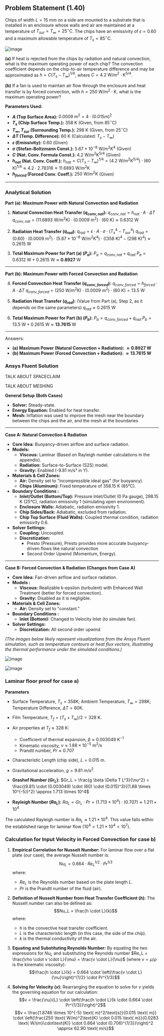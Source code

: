 ## Problem Statement (1.40)

Chips of width $L = 15 \text{ mm}$ on a side are mounted to a substrate that is installed in an enclosure whose walls and air are maintained at a temperature of $T_{sur} = T_{\infty} = 25^\circ\text{C}$. The chips have an emissivity of $\epsilon = 0.60$ and a maximum allowable temperature of $T_s = 85^\circ\text{C}$.

![image](https://github.com/user-attachments/assets/a85c6e9e-d908-4831-a4c5-ab6a4b0f23f3)

**(a)** If heat is rejected from the chips by radiation and natural convection, what is the maximum operating power of each chip? The convection coefficient depends on the chip-to-air temperature difference and may be approximated as $h = C(T_s - T_{\infty})^{1/4}$, where $C = 4.2 \text{ W/m}^2 \cdot \text{K}^{5/4}$.

**(b)** If a fan is used to maintain air flow through the enclosure and heat transfer is by forced convection, with $h = 250 \text{ W/m}^2 \cdot \text{K}$, what is the maximum operating power?

**Parameters Used:**

* **$A$ (Top Surface Area):** $0.0009 \text{ m}^2 = 4 \cdot  (0.015 m)^2$
* **$T_s$ (Chip Surface Temp.):** $358 \text{ K}$ (Given, from $85^\circ\text{C}$)
* **$T_{\infty}, T_{sur}$ (Surrounding Temp.):** $298 \text{ K}$ (Given, from $25^\circ\text{C}$)
* **$\Delta T$ (Temp. Difference):** $60 \text{ K}$ (Calculated: $T_s - T_{\infty}$)
* **$\epsilon$ (Emissivity):** $0.60$ (Given)
* **$\sigma$ (Stefan-Boltzmann Const.):** $5.67 \times 10^{-8} \text{ W/m}^2\text{K}^4$ (Given)
* **$C$ (Nat. Conv. Formula Const.):** $4.2 \text{ W/m}^2\text{K}^{5/4}$ (Given)
* **$h_{nat}$ (Nat. Conv. Coeff.):** 
    $h_{nat} = C(T_s - T_{\infty})^{1/4} = (4.2 \text{ W/m}^2\text{K}^{5/4}) \cdot (60 \text{ K})^{1/4} \approx 4.2 \cdot 2.78316 \approx 11.6893 \text{ W/m}^2\text{K}$
* **$h_{forced}$ (Forced Conv. Coeff.):** $250 \text{ W/m}^2\text{K}$ (Given)

---
### Analytical Solution
**Part (a): Maximum Power with Natural Convection and Radiation**

1.  **Natural Convection Heat Transfer ($q_{conv,nat}$):**
    $q_{conv,nat} = h_{nat} \cdot A \cdot \Delta T$
    $q_{conv,nat} = (11.6893 \text{ W/m}^2\text{K}) \cdot (0.0009 \text{ m}^2) \cdot (60 \text{ K}) \approx 0.6312 \text{ W}$

2.  **Radiation Heat Transfer ($q_{rad}$):**
    $q_{rad} = \epsilon \cdot A \cdot \sigma \cdot (T_s^4 - T_{sur}^4)$
    $q_{rad} = (0.60) \cdot (0.0009 \text{ m}^2) \cdot (5.67 \times 10^{-8} \text{ W/m}^2\text{K}^4) \cdot ((358 \text{ K})^4 - (298 \text{ K})^4) \approx 0.2615 \text{ W}$

3.  **Total Maximum Power for Part (a) ($P_a$):**
    $P_a = q_{conv,nat} + q_{rad}$
    $P_a = 0.6312 \text{ W} + 0.2615 \text{ W} \approx \mathbf{0.8927 \text{ W}}$

---

**Part (b): Maximum Power with Forced Convection and Radiation**

4.  **Forced Convection Heat Transfer ($q_{conv,forced}$):**
    $q_{conv,forced} = h_{forced} \cdot A \cdot \Delta T$
    $q_{conv,forced} = (250 \text{ W/m}^2\text{K}) \cdot (0.0009 \text{ m}^2) \cdot (60 \text{ K}) = 13.5 \text{ W}$

5.  **Radiation Heat Transfer ($q_{rad}$):**
    (Value from Part (a), Step 2, as it depends on the same parameters)
    $q_{rad} \approx 0.2615 \text{ W}$

6.  **Total Maximum Power for Part (b) ($P_b$):**
    $P_b = q_{conv,forced} + q_{rad}$
    $P_b = 13.5 \text{ W} + 0.2615 \text{ W} \approx \mathbf{13.7615 \text{ W}}$

---

Answers:
* **(a) Maximum Power (Natural Convection + Radiation): $\approx 0.8927 \text{ W}$**
* **(b) Maximum Power (Forced Convection + Radiation): $\approx 13.7615 \text{ W}$**
### Ansys Fluent Solution




TALK ABOUT SPACECLAIM




TALK ABOUT MESHING




**General Setup (Both Cases)**

* **Solver:** Steady-state.
* **Energy Equation:** Enabled for heat transfer.
* **Mesh:** Inflation was used to improve the mesh near the boundary between the chips and the air, and the mesh at the boundaries 

---

**Case A: Natural Convection & Radiation**

* **Core Idea:** Buoyancy-driven airflow and surface radiation.
* **Models:**
    * **Viscous:** Laminar (Based on Rayleigh number calculations in the appendix).
    * **Radiation:** Surface-to-Surface (S2S) model.
    * **Gravity:** Enabled (-9.81 m/s² in Y).
* **Materials & Cell Zones:**
    * **Air:** Density set to "incompressible ideal gas" (for buoyancy).
    * **Chips (Aluminum):** Fixed temperature of 358.15 K (85°C).
* **Boundary Conditions :**
    * **Inlet/Outlet (Bottom/Top):** Pressure Inlet/Outlet (0 Pa gauge), 298.15 K (25°C), radiation emissivity 1 (simulating open environment).
    * **Enclosure Walls:** Adiabatic, radiation emissivity 1.
    * **Chip Sides/Back:** Adiabatic, excluded from radiation.
    * **Chip Top Surface (Fluid Walls):** Coupled thermal condition, radiation emissivity 0.6.
* **Solver Settings:**
    * **Coupling:** Uncoupled.
    * **Discretization:** 
	    * Presto (Pressure), Presto provides more accurate buoyancy-driven flows like natural convection
	    * Second Order Upwind (Momentum, Energy).



---

**Case B: Forced Convection & Radiation (Changes from Case A)**

* **Core Idea:** Fan-driven airflow  and surface radiation.
* **Models :**
    * **Viscous:** Realizable k-epsilon (turbulent) with Enhanced Wall Treatment (better for forced convection).
    * **Gravity:** Disabled as it is negligible.
* **Materials & Cell Zones:**
    * **Air:** Density set to "constant." 
* **Boundary Conditions :**
    * **Inlet (Bottom):** Changed to Velocity Inlet (to simulate fan).
* **Solver Settings:**
    * **Discretization:** All second order upwind







*(The images below likely represent visualizations from the Ansys Fluent simulation, such as temperature contours or heat flux vectors, illustrating the thermal performance under the simulated conditions.)*

  

![image](https://github.com/user-attachments/assets/58e113a0-f84e-4d79-90f5-95ca80047f2e)

  

![image](https://github.com/user-attachments/assets/4f21d403-98b3-416a-a1d7-1889d36d51ea)

### Laminar floor proof for case a)
**Parameters**
* Surface Temperature, $T_s = 358\text{K}$; Ambient Temperature, $T_{\infty} = 298\text{K}$; Temperature Difference, $\Delta T = 60\text{K}$.
* Film Temperature, $T_f = (T_s + T_{\infty})/2 = 328 \text{ K}$.
* Air properties at $T_f \approx 328 \text{ K}$:
    * Coefficient of thermal expansion, $\beta \approx 0.003049 \text{ K}^{-1}$
    * Kinematic viscosity, $\nu \approx 1.88 \times 10^{-5} \text{ m}^2/\text{s}$
    * Prandtl number, $Pr \approx 0.707$
* Characteristic Length (chip side), $L = 0.015 \text{ m}$.
* Gravitational acceleration, $g = 9.81 \text{ m/s}^2$.

* **Grashof Number ($Gr_L$):**
    $Gr_L = \frac{g \beta \Delta T L^3}{\nu^2} = \frac{(9.81) \cdot (0.003049) \cdot (60) \cdot (0.015)^3}{(1.88 \times 10^{-5})^2} \approx 1.713 \times 10^4$

* **Rayleigh Number ($Ra_L$):**
    $Ra_L = Gr_L \cdot Pr = (1.713 \times 10^4) \cdot (0.707) \approx 1.211 \times 10^4$

The calculated Rayleigh number is $Ra_L \approx 1.21 \times 10^4$. This value falls within the established range for laminar flow ($10^4 < 1.21 \times 10^4 < 10^7$).


### Calculation for Input Velocity in Forced Convection for case b)
1.  **Empirical Correlation for Nusselt Number:**
    For laminar flow over a flat plate (our case), the average Nusselt number is:
    $$Nu_L = 0.664 \cdot Re_L^{1/2} \cdot Pr^{1/3}$$
    where:
    * $Re_L$ is the Reynolds number based on the plate length $L$.
    * $Pr$ is the Prandtl number of the fluid (air).

2.  **Definition of Nusselt Number from Heat Transfer Coefficient ($h$):**
    The Nusselt number can also be defined as:
    $$Nu_L = \frac{h \cdot L}{k}$$
    where:
    * $h$ is the convective heat transfer coefficient.
    * $L$ is the characteristic length (in this case, the side of the chip).
    * $k$ is the thermal conductivity of the air.

3.  **Equating and Substituting Reynolds Number:**
    By equating the two expressions for $Nu_L$ and substituting the Reynolds number $Re_L = \frac{\rho \cdot v \cdot L}{\mu} = \frac{v \cdot L}{\nu}$ (where $\nu = \mu / \rho$ is the kinematic viscosity):
    $$\frac{h \cdot L}{k} = 0.664 \cdot \left(\frac{v \cdot L}{\nu}\right)^{1/2} \cdot Pr^{1/3}$$

4.  **Solving for Velocity ($v$):**
    Rearranging the equation to solve for $v$ yields the governing equation for our calculation:
    $$v = \frac{\nu}{L} \cdot \left(\frac{h \cdot L}{k \cdot 0.664 \cdot Pr^{1/3}}\right)^2$$
$$v = \frac{1.8746 \times 10^{-5} \text{ m}^2/\text{s}}{0.015 \text{ m}} \cdot \left(\frac{250 \text{ W/m}^2\text{K} \cdot 0.015 \text{ m}}{0.0283 \text{ W/(m}\cdot\text{K)} \cdot 0.664 \cdot (0.706)^{1/3}}\right)^2 \approx 62.90 \text{ m/s}$$
